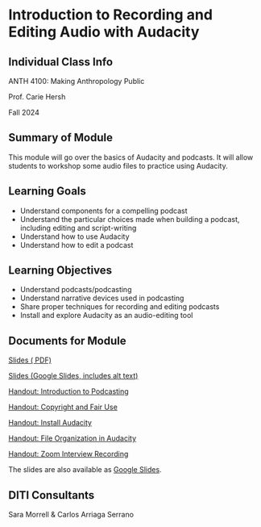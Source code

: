 <h1>Introduction to Recording and Editing Audio with Audacity</h1>


<h2>Individual Class Info</h2>

ANTH 4100: Making Anthropology Public

Prof. Carie Hersh

Fall 2024

<h2>Summary of Module</h2>

This module will go over the basics of Audacity and podcasts. It will allow students to workshop some audio files to practice using Audacity.

<h2>Learning Goals</h2>

* Understand components for a compelling podcast
* Understand the particular choices made when building a podcast, including editing and script-writing
* Understand how to use Audacity
* Understand how to edit a podcast

<h2>Learning Objectives</h2>

* Understand podcasts/podcasting
* Understand narrative devices used in podcasting
* Share proper techniques for recording and editing podcasts
* Install and explore Audacity as an audio-editing tool

<h2>Documents for Module</h2>

[Slides ( PDF)](https://github.com/NULabNortheastern/digitalassignmentshowcase/blob/adf63d33ea1010141d3cfb233f24140788c07b6d/audio-editing_podcasting/fa24-hersh-anth4100-audacity/FA24-Audacity-Hersh-Slides.pdf)

[Slides (Google Slides, includes alt text)](https://docs.google.com/presentation/d/11_FdrEAcGtewkLiTLhZ-aUn0nx4zcDi554ja5cvgjIk/edit#slide=id.p1)

[Handout: Introduction to Podcasting](https://github.com/NULabNortheastern/digitalassignmentshowcase/blob/master/handouts/audio-editing_podcasting/Handout-Audacity.pdf)

[Handout: Copyright and Fair Use](https://github.com/NULabNortheastern/digitalassignmentshowcase/blob/1d414eee3ea6bbc545a951ba9426c71b15cb499f/handouts/general/Copyright-Fair-Use.pdf)

[Handout: Install Audacity](https://github.com/NULabNortheastern/digitalassignmentshowcase/blob/d04cab8b59d14191f394645e73aa30c87d04627d/handouts/audio-editing_podcasting/Handout-Audacity_Installation.pdf)

[Handout: File Organization in Audacity](https://github.com/NULabNortheastern/digitalassignmentshowcase/blob/1d414eee3ea6bbc545a951ba9426c71b15cb499f/handouts/audio-editing_podcasting/Handout-Audacity_Storage.pdf)

[Handout: Zoom Interview Recording](https://github.com/NULabNortheastern/digitalassignmentshowcase/blob/126a1606200d50e3ef506c09e2791f86feb5a44e/audio-editing_podcasting/fa24-hersh-anth4100-audacity/Handout_%20Zoom%20Interview%20Recording.pdf)

The slides are also available as [Google Slides](https://docs.google.com/presentation/d/11_FdrEAcGtewkLiTLhZ-aUn0nx4zcDi554ja5cvgjIk/edit?usp=sharing). 

<h2>DITI Consultants</h2>

Sara Morrell & Carlos Arriaga Serrano

